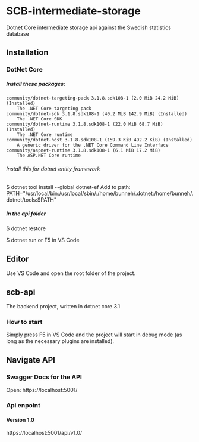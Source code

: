 # SCB-intermediate-storage
Dotnet Core intermediate storage api against the Swedish statistics database

## Installation
### DotNet Core
##### Install these packages:
```
community/dotnet-targeting-pack 3.1.8.sdk108-1 (2.0 MiB 24.2 MiB) (Installed)
    The .NET Core targeting pack
community/dotnet-sdk 3.1.8.sdk108-1 (40.2 MiB 142.9 MiB) (Installed)
    The .NET Core SDK
community/dotnet-runtime 3.1.8.sdk108-1 (22.0 MiB 68.7 MiB) (Installed)
    The .NET Core runtime
community/dotnet-host 3.1.8.sdk108-1 (159.3 KiB 492.2 KiB) (Installed)
    A generic driver for the .NET Core Command Line Interface
community/aspnet-runtime 3.1.8.sdk108-1 (6.1 MiB 17.2 MiB)
    The ASP.NET Core runtime
```

###### Install this for dotnet entity framework
$ dotnet tool install --global dotnet-ef
Add to path: PATH="/usr/local/bin:/usr/local/sbin/:/home/bunneh/.dotnet:/home/bunneh/.dotnet/tools:$PATH"

##### In the api folder
$ dotnet restore

$ dotnet run
or F5 in VS Code

## Editor
Use VS Code and open the root folder of the project.

## scb-api
The backend project, written in dotnet core 3.1

### How to start
Simply press F5 in VS Code and the project will start in debug mode (as long as the necessary plugins are installed).

## Navigate API

### Swagger Docs for the API
Open: https://localhost:5001/

### Api enpoint
#### Version 1.0
https://localhost:5001/api/v1.0/